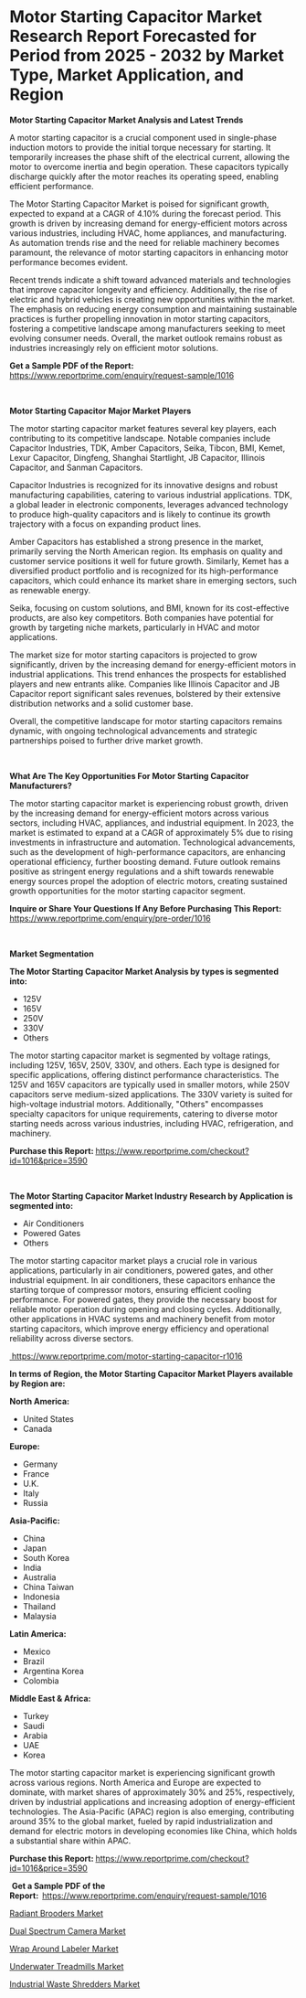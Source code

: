 <p><h1>Motor Starting Capacitor Market Research Report Forecasted for Period from 2025 -  2032 by Market Type, Market Application, and Region</h1></p><p><strong>Motor Starting Capacitor Market Analysis and Latest Trends</strong></p>
<p><p>A motor starting capacitor is a crucial component used in single-phase induction motors to provide the initial torque necessary for starting. It temporarily increases the phase shift of the electrical current, allowing the motor to overcome inertia and begin operation. These capacitors typically discharge quickly after the motor reaches its operating speed, enabling efficient performance.</p><p>The Motor Starting Capacitor Market is poised for significant growth, expected to expand at a CAGR of 4.10% during the forecast period. This growth is driven by increasing demand for energy-efficient motors across various industries, including HVAC, home appliances, and manufacturing. As automation trends rise and the need for reliable machinery becomes paramount, the relevance of motor starting capacitors in enhancing motor performance becomes evident.</p><p>Recent trends indicate a shift toward advanced materials and technologies that improve capacitor longevity and efficiency. Additionally, the rise of electric and hybrid vehicles is creating new opportunities within the market. The emphasis on reducing energy consumption and maintaining sustainable practices is further propelling innovation in motor starting capacitors, fostering a competitive landscape among manufacturers seeking to meet evolving consumer needs. Overall, the market outlook remains robust as industries increasingly rely on efficient motor solutions.</p></p>
<p><strong>Get a Sample PDF of the Report:&nbsp;</strong> <a href="https://www.reportprime.com/enquiry/request-sample/1016?utm_campaign=3569&utm_medium=2&utm_source=Github&utm_content=ia&utm_term=18032025&utm_id=motor-starting-capacitor">https://www.reportprime.com/enquiry/request-sample/1016</a></p>
<p>&nbsp;</p>
<p><strong>Motor Starting Capacitor Major Market Players</strong></p>
<p><p>The motor starting capacitor market features several key players, each contributing to its competitive landscape. Notable companies include Capacitor Industries, TDK, Amber Capacitors, Seika, Tibcon, BMI, Kemet, Lexur Capacitor, Dingfeng, Shanghai Startlight, JB Capacitor, Illinois Capacitor, and Sanman Capacitors.</p><p>Capacitor Industries is recognized for its innovative designs and robust manufacturing capabilities, catering to various industrial applications. TDK, a global leader in electronic components, leverages advanced technology to produce high-quality capacitors and is likely to continue its growth trajectory with a focus on expanding product lines.</p><p>Amber Capacitors has established a strong presence in the market, primarily serving the North American region. Its emphasis on quality and customer service positions it well for future growth. Similarly, Kemet has a diversified product portfolio and is recognized for its high-performance capacitors, which could enhance its market share in emerging sectors, such as renewable energy.</p><p>Seika, focusing on custom solutions, and BMI, known for its cost-effective products, are also key competitors. Both companies have potential for growth by targeting niche markets, particularly in HVAC and motor applications.</p><p>The market size for motor starting capacitors is projected to grow significantly, driven by the increasing demand for energy-efficient motors in industrial applications. This trend enhances the prospects for established players and new entrants alike. Companies like Illinois Capacitor and JB Capacitor report significant sales revenues, bolstered by their extensive distribution networks and a solid customer base.</p><p>Overall, the competitive landscape for motor starting capacitors remains dynamic, with ongoing technological advancements and strategic partnerships poised to further drive market growth.</p></p>
<p>&nbsp;</p>
<p><strong>What Are The Key Opportunities For Motor Starting Capacitor Manufacturers?</strong></p>
<p><p>The motor starting capacitor market is experiencing robust growth, driven by the increasing demand for energy-efficient motors across various sectors, including HVAC, appliances, and industrial equipment. In 2023, the market is estimated to expand at a CAGR of approximately 5% due to rising investments in infrastructure and automation. Technological advancements, such as the development of high-performance capacitors, are enhancing operational efficiency, further boosting demand. Future outlook remains positive as stringent energy regulations and a shift towards renewable energy sources propel the adoption of electric motors, creating sustained growth opportunities for the motor starting capacitor segment.</p></p>
<p><strong>Inquire or Share Your Questions If Any Before Purchasing This Report:</strong> <a href="https://www.reportprime.com/enquiry/pre-order/1016?utm_campaign=3569&utm_medium=2&utm_source=Github&utm_content=ia&utm_term=18032025&utm_id=motor-starting-capacitor">https://www.reportprime.com/enquiry/pre-order/1016</a></p>
<p>&nbsp;</p>
<p><strong>Market Segmentation</strong></p>
<p><strong>The Motor Starting Capacitor Market Analysis by types is segmented into:</strong></p>
<p><ul><li>125V</li><li>165V</li><li>250V</li><li>330V</li><li>Others</li></ul></p>
<p><p>The motor starting capacitor market is segmented by voltage ratings, including 125V, 165V, 250V, 330V, and others. Each type is designed for specific applications, offering distinct performance characteristics. The 125V and 165V capacitors are typically used in smaller motors, while 250V capacitors serve medium-sized applications. The 330V variety is suited for high-voltage industrial motors. Additionally, "Others" encompasses specialty capacitors for unique requirements, catering to diverse motor starting needs across various industries, including HVAC, refrigeration, and machinery.</p></p>
<p><strong>Purchase this Report:&nbsp;</strong><a href="https://www.reportprime.com/checkout?id=1016&price=3590&utm_campaign=3569&utm_medium=2&utm_source=Github&utm_content=ia&utm_term=18032025&utm_id=motor-starting-capacitor">https://www.reportprime.com/checkout?id=1016&price=3590</a></p>
<p>&nbsp;</p>
<p><strong>The Motor Starting Capacitor Market Industry Research by Application is segmented into:</strong></p>
<p><ul><li>Air Conditioners</li><li>Powered Gates</li><li>Others</li></ul></p>
<p><p>The motor starting capacitor market plays a crucial role in various applications, particularly in air conditioners, powered gates, and other industrial equipment. In air conditioners, these capacitors enhance the starting torque of compressor motors, ensuring efficient cooling performance. For powered gates, they provide the necessary boost for reliable motor operation during opening and closing cycles. Additionally, other applications in HVAC systems and machinery benefit from motor starting capacitors, which improve energy efficiency and operational reliability across diverse sectors.</p></p>
<p><a href="https://www.reportprime.com/motor-starting-capacitor-r1016?utm_campaign=3569&utm_medium=2&utm_source=Github&utm_content=ia&utm_term=18032025&utm_id=motor-starting-capacitor">&nbsp;https://www.reportprime.com/motor-starting-capacitor-r1016</a></p>
<p><strong>In terms of Region, the Motor Starting Capacitor Market Players available by Region are:</strong></p>
<p>
    <p> <strong> North America: </strong>
        <ul>
            <li>United States</li>
            <li>Canada</li>
        </ul>
        </p> 
    <p> <strong> Europe: </strong>
        <ul>
            <li>Germany</li>
            <li>France</li>
            <li>U.K.</li>
            <li>Italy</li>
            <li>Russia</li>
        </ul>
        </p> 
    <p> <strong> Asia-Pacific: </strong>
        <ul>
            <li>China</li>
            <li>Japan</li>
            <li>South Korea</li>
            <li>India</li>
            <li>Australia</li>
            <li>China Taiwan</li>
            <li>Indonesia</li>
            <li>Thailand</li>
            <li>Malaysia</li>
        </ul>
        </p> 
    <p> <strong> Latin America: </strong>
        <ul>
            <li>Mexico</li>
            <li>Brazil</li>
            <li>Argentina Korea</li>
            <li>Colombia</li>
        </ul>
        </p> 
    <p> <strong> Middle East & Africa: </strong>
        <ul>
            <li>Turkey</li>
            <li>Saudi</li>
            <li>Arabia</li>
            <li>UAE</li>
            <li>Korea</li>
        </ul>
    </p>
    </p>
<p><p>The motor starting capacitor market is experiencing significant growth across various regions. North America and Europe are expected to dominate, with market shares of approximately 30% and 25%, respectively, driven by industrial applications and increasing adoption of energy-efficient technologies. The Asia-Pacific (APAC) region is also emerging, contributing around 35% to the global market, fueled by rapid industrialization and demand for electric motors in developing economies like China, which holds a substantial share within APAC.</p></p>
<p><strong>Purchase this Report: </strong><a href="https://www.reportprime.com/checkout?id=1016&price=3590&utm_campaign=3569&utm_medium=2&utm_source=Github&utm_content=ia&utm_term=18032025&utm_id=motor-starting-capacitor">https://www.reportprime.com/checkout?id=1016&price=3590</a></p>
<p>&nbsp;<strong>Get a Sample PDF of the Report:&nbsp;&nbsp;</strong><a href="https://www.reportprime.com/enquiry/request-sample/1016?utm_campaign=3569&utm_medium=2&utm_source=Github&utm_content=ia&utm_term=18032025&utm_id=motor-starting-capacitor">https://www.reportprime.com/enquiry/request-sample/1016</a></p>
<p><strong></strong></p>
<p><p><a href="https://www.linkedin.com/pulse/exploring-growth-opportunities-radiant-brooders-nb5we?utm_campaign=3569&utm_medium=2&utm_source=Github&utm_content=ia&utm_term=18032025&utm_id=motor-starting-capacitor">Radiant Brooders Market</a></p><p><a href="https://www.linkedin.com/pulse/dual-spectrum-camera-market-scopegrowingat-cagr-cjq4e?utm_campaign=3569&utm_medium=2&utm_source=Github&utm_content=ia&utm_term=18032025&utm_id=motor-starting-capacitor">Dual Spectrum Camera Market</a></p><p><a href="https://www.linkedin.com/pulse/whats-powering-wrap-around-labeler-market-key-growth-meate?utm_campaign=3569&utm_medium=2&utm_source=Github&utm_content=ia&utm_term=18032025&utm_id=motor-starting-capacitor">Wrap Around Labeler Market</a></p><p><a href="https://www.linkedin.com/pulse/understanding-underwater-treadmills-market-comprehensive-naw2e?utm_campaign=3569&utm_medium=2&utm_source=Github&utm_content=ia&utm_term=18032025&utm_id=motor-starting-capacitor">Underwater Treadmills Market</a></p><p><a href="https://www.linkedin.com/pulse/insights-industrial-waste-shredders-market-2025-2032-s7xbe?utm_campaign=3569&utm_medium=2&utm_source=Github&utm_content=ia&utm_term=18032025&utm_id=motor-starting-capacitor">Industrial Waste Shredders Market</a></p></p>